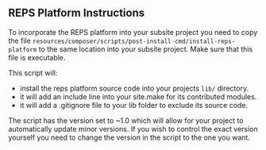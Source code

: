 ## REPS Platform Instructions

To incorporate the REPS platform into your subsite project you need to
copy the file `resources/composer/scripts/post-install-cmd/install-reps-platform`
to the same location into your subsite project. Make sure that this
file is executable.

This script will:
- install the reps platform source code into your projects `lib/` directory.
- it will add an include line into your site.make for its contributed modules.
- it will add a .gitignore file to your lib folder to exclude its source code.

The script has the version set to ~1.0 which will allow for your project to
automatically update minor versions. If you wish to control the exact version
yourself you need to change the version in the script to the one you want.

